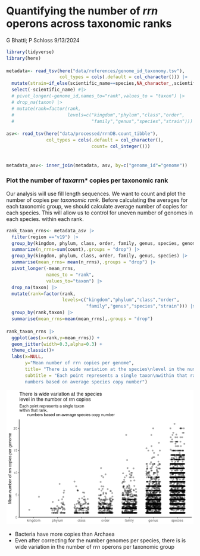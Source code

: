 Quantifying the number of *rrn* operons across taxonomic ranks
================
G Bhatti; P Schloss
9/13/2024

``` r
library(tidyverse)
library(here)

metadata<- read_tsv(here("data/references/genome_id_taxonomy.tsv"),
                    col_types = cols(.default = col_character())) |> 
  mutate(strain=if_else(scientific_name==species,NA_character_,scientific_name)) |> 
  select(-scientific_name) #|> 
  # pivot_longer(-genome_id,names_to="rank",values_to = "taxon") |> 
  # drop_na(taxon) |> 
  # mutate(rank=factor(rank,
  #                    levels=c("kingdom","phylum","class","order",
  #                             "family","genus","species","strain")))

asv<- read_tsv(here("data/processed/rrnDB.count_tibble"),
               col_types = cols(.default = col_character(),
                                count= col_integer()))


metadata_asv<- inner_join(metadata, asv, by=c("genome_id"="genome"))
```

### Plot the number of *taxa*rrn\* copies per taxonomic rank

Our analysis will use fill length sequences. We want to count and plot
the number of copies per *taxonomic rank*. Before calculating the
averages for each taxonomic group, we should calculate average number of
copies for each species. This will allow us to control for uneven number
of genomes in each species. within each rank.

``` r
rank_taxon_rrns<- metadata_asv |> 
  filter(region =="v19") |> 
  group_by(kingdom, phylum, class, order, family, genus, species, genome_id) |> 
  summarize(n_rrns=sum(count),.groups = "drop") |> 
  group_by(kingdom, phylum, class, order, family, genus, species) |> 
  summarise(mean_rrns= mean(n_rrns),.groups = "drop") |> 
  pivot_longer(-mean_rrns,
               names_to = "rank",
               values_to="taxon") |> 
  drop_na(taxon) |> 
  mutate(rank=factor(rank,
                     levels=c("kingdom","phylum","class","order",
                              "family","genus","species","strain"))) |> 
  group_by(rank,taxon) |> 
  summarise(mean_rrns=mean(mean_rrns),.groups = "drop")

rank_taxon_rrns |> 
  ggplot(aes(x=rank,y=mean_rrns)) + 
  geom_jitter(width=0.3,alpha=0.3) +
  theme_classic()+
  labs(x=NULL,
       y="Mean number of rrn copies per genome",
       title= "There is wide variation at the species\nlevel in the number of rrn copies",
       subtitle = "Each point represents a single taxon\nwithin that rank,
       numbers based on average species copy number")
```

![](2024-09-13-rrn-copy-number-vs-ranks_files/figure-gfm/unnamed-chunk-1-1.png)<!-- -->

- Bacteria have more copies than Archaea
- Even after correcting for the number genomes per species, there is is
  wide variation in the number of *rrn* operons per taxonomic group
